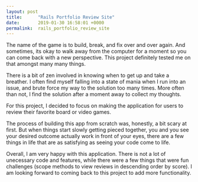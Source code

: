 ```yaml
---
layout: post
title:      "Rails Portfolio Review Site"
date:       2019-01-30 16:58:01 +0000
permalink:  rails_portfolio_review_site
---
```



The name of the game is to build, break, and fix over and over again. And sometimes, its okay to walk away from the computer for a moment so you can come back with a new perspective. This project definitely tested me on that amongst many many things. 

There is a bit of zen involved in knowing when to get up and take a breather. I often find myself falling into a state of mania when I run into an issue, and brute force my way to the solution too many times. More often than not, I find the solution after a moment away to collect my thoughts.

For this project, I decided to focus on making the application for users to review their favorite board or video games. 

The process of building this app from scratch was, honestly, a bit scary at first. But when things start slowly getting pieced together, you and you see your desired outcome actually work in front of your eyes, there are a few things in life that are as satisfying as seeing your code come to life. 

Overall, I am very happy with this application. There is not a lot of unecessary code and features, while there were a few things that were fun challenges (scope methods to view reviews in descending order by score). I am looking forward to coming back to this project to add more functionality. 
